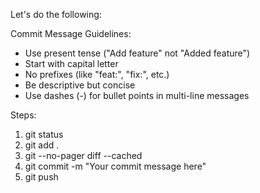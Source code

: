 Let's do the following:

Commit Message Guidelines:
- Use present tense ("Add feature" not "Added feature")
- Start with capital letter
- No prefixes (like "feat:", "fix:", etc.)
- Be descriptive but concise
- Use dashes (-) for bullet points in multi-line messages

Steps:
1. git status
2. git add .
3. git --no-pager diff --cached
4. git commit -m "Your commit message here"
5. git push
